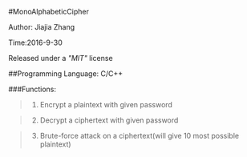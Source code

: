 #MonoAlphabeticCipher

Author: Jiajia Zhang

Time:2016-9-30

Released under a *"MIT"* license

##Programming Language: C/C++

###Functions:

>1. Encrypt a plaintext with given password

>2. Decrypt a ciphertext with given password

>3. Brute-force attack on a ciphertext(will give 10 most possible plaintext)

